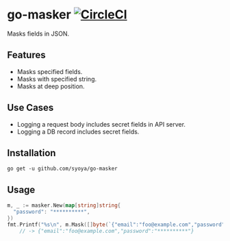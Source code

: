 # go-masker [![CircleCI](https://circleci.com/gh/syoya/go-masker.svg?style=svg)](https://circleci.com/gh/syoya/go-masker)

Masks fields in JSON.

## Features

- Masks specified fields.
- Masks with specified string.
- Masks at deep position.

## Use Cases

- Logging a request body includes secret fields in API server.
- Logging a DB record includes secret fields.

## Installation

```
go get -u github.com/syoya/go-masker
```

## Usage

```go
m, _ := masker.New(map[string]string{
  "password": "**********",
})
fmt.Printf("%s\n", m.Mask([]byte(`{"email":"foo@example.com","password":"p@ssw0rd"}`)))
    // -> {"email":"foo@example.com","password":"**********"}
```
